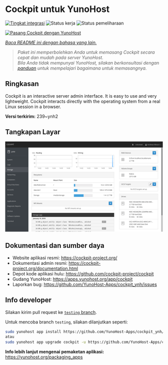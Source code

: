 <!--
N.B.: README ini dibuat secara otomatis oleh <https://github.com/YunoHost/apps/tree/master/tools/readme_generator>
Ini TIDAK boleh diedit dengan tangan.
-->

# Cockpit untuk YunoHost

[![Tingkat integrasi](https://dash.yunohost.org/integration/cockpit.svg)](https://ci-apps.yunohost.org/ci/apps/cockpit/) ![Status kerja](https://ci-apps.yunohost.org/ci/badges/cockpit.status.svg) ![Status pemeliharaan](https://ci-apps.yunohost.org/ci/badges/cockpit.maintain.svg)

[![Pasang Cockpit dengan YunoHost](https://install-app.yunohost.org/install-with-yunohost.svg)](https://install-app.yunohost.org/?app=cockpit)

*[Baca README ini dengan bahasa yang lain.](./ALL_README.md)*

> *Paket ini memperbolehkan Anda untuk memasang Cockpit secara cepat dan mudah pada server YunoHost.*  
> *Bila Anda tidak mempunyai YunoHost, silakan berkonsultasi dengan [panduan](https://yunohost.org/install) untuk mempelajari bagaimana untuk memasangnya.*

## Ringkasan

Cockpit is an interactive server admin interface. It is easy to use and very lightweight. Cockpit interacts directly with the operating system from a real Linux session in a browser.

**Versi terkirim:** 239~ynh2

## Tangkapan Layar

![Tangkapan Layar pada Cockpit](./doc/screenshots/screenshot-storage.png)

## Dokumentasi dan sumber daya

- Website aplikasi resmi: <https://cockpit-project.org/>
- Dokumentasi admin resmi: <https://cockpit-project.org/documentation.html>
- Depot kode aplikasi hulu: <https://github.com/cockpit-project/cockpit>
- Gudang YunoHost: <https://apps.yunohost.org/app/cockpit>
- Laporkan bug: <https://github.com/YunoHost-Apps/cockpit_ynh/issues>

## Info developer

Silakan kirim pull request ke [`testing` branch](https://github.com/YunoHost-Apps/cockpit_ynh/tree/testing).

Untuk mencoba branch `testing`, silakan dilanjutkan seperti:

```bash
sudo yunohost app install https://github.com/YunoHost-Apps/cockpit_ynh/tree/testing --debug
atau
sudo yunohost app upgrade cockpit -u https://github.com/YunoHost-Apps/cockpit_ynh/tree/testing --debug
```

**Info lebih lanjut mengenai pemaketan aplikasi:** <https://yunohost.org/packaging_apps>
